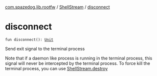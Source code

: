 [com.spazedog.lib.rootfw](../index.md) / [ShellStream](index.md) / [disconnect](.)

# disconnect

`fun disconnect(): `[`Unit`](https://kotlinlang.org/api/latest/jvm/stdlib/kotlin/-unit/index.html)

Send exit signal to the terminal process

Note that if a daemon like process is running in the
terminal process, this signal will never be intercepted by the terminal process.
To force kill the terminal process, you can use [ShellStream.destroy](destroy.md)

